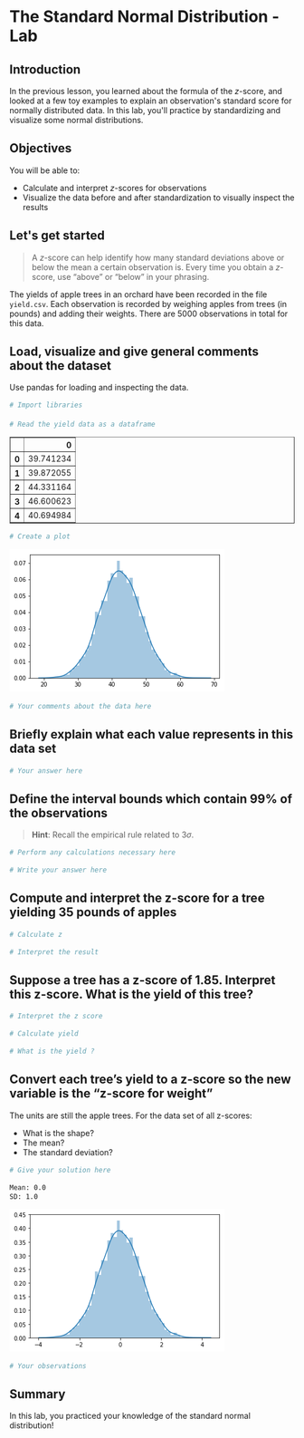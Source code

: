 
# The Standard Normal Distribution - Lab

## Introduction

In the previous lesson, you learned about the formula of the $z$-score, and looked at a few toy examples to explain an observation's standard score for normally distributed data. In this lab, you'll practice by standardizing and visualize some normal distributions.

## Objectives

You will be able to:

* Calculate and interpret $z$-scores for observations
* Visualize the data before and after standardization to visually inspect the results 

## Let's get started

> A $z$-score can help identify how many standard deviations above or below the mean a certain observation is. Every time you obtain a $z$-score, use “above” or “below” in your phrasing.

The yields of apple trees in an orchard have been recorded in the file `yield.csv`. Each observation is recorded by weighing apples from trees (in pounds) and adding their weights. There are 5000 observations in total for this data. 

## Load, visualize and give general comments about the dataset

Use pandas for loading and inspecting the data.


```python
# Import libraries

# Read the yield data as a dataframe

```




<div>
<style scoped>
    .dataframe tbody tr th:only-of-type {
        vertical-align: middle;
    }

    .dataframe tbody tr th {
        vertical-align: top;
    }

    .dataframe thead th {
        text-align: right;
    }
</style>
<table border="1" class="dataframe">
  <thead>
    <tr style="text-align: right;">
      <th></th>
      <th>0</th>
    </tr>
  </thead>
  <tbody>
    <tr>
      <th>0</th>
      <td>39.741234</td>
    </tr>
    <tr>
      <th>1</th>
      <td>39.872055</td>
    </tr>
    <tr>
      <th>2</th>
      <td>44.331164</td>
    </tr>
    <tr>
      <th>3</th>
      <td>46.600623</td>
    </tr>
    <tr>
      <th>4</th>
      <td>40.694984</td>
    </tr>
  </tbody>
</table>
</div>




```python
# Create a plot
```


![png](index_files/index_2_0.png)



```python
# Your comments about the data here

```

## Briefly explain what each value represents in this data set


```python
# Your answer here

```

## Define the interval bounds which contain 99% of the observations   

> **Hint**: Recall the empirical rule related to $3\sigma$.


```python
# Perform any calculations necessary here

```


```python
# Write your answer here 

```

## Compute and interpret the z-score for a tree yielding 35 pounds of apples


```python
# Calculate z

```


```python
# Interpret the result

```

## Suppose a tree has a z-score of 1.85. Interpret this z-score. What is the yield of this tree?


```python
# Interpret the z score

```


```python
# Calculate yield

```


```python
# What is the yield ?

```

##  Convert each tree’s yield to a z-score so the new variable is the “z-score for weight”

The units are still the apple trees. For the data set of all z-scores:

* What is the shape? 
* The mean? 
* The standard deviation?


```python
# Give your solution here 

```

    Mean: 0.0
    SD: 1.0



![png](index_files/index_17_1.png)



```python
# Your observations

```

## Summary

In this lab, you practiced your knowledge of the standard normal distribution!
